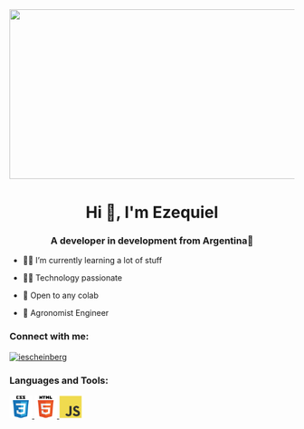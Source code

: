 <div id="header" align="center">
    <img src="https://media.giphy.com/media/kFtWBJ5Ryug1IY4ZHM/giphy.gif" width="1200" height="300"/>
</div>

<h1 align="center">Hi 👋, I'm Ezequiel</h1>
<h3 align="center">A developer in development from Argentina🧉</h3>

- 👨‍💻 I’m currently learning a lot of stuff

- 👨‍🚀 Technology passionate

- 🤝 Open to any colab

- 🌱 Agronomist Engineer

<h3 align="left">Connect with me:</h3>
<p align="left">
<a href="https://linkedin.com/in/iescheinberg" target="blank"><img align="center" src="https://raw.githubusercontent.com/rahuldkjain/github-profile-readme-generator/master/src/images/icons/Social/linked-in-alt.svg" alt="iescheinberg" height="30" width="40" /></a>

<h3 align="left">Languages and Tools:</h3>
<p align="left"> <a href="https://www.w3schools.com/css/" target="_blank" rel="noreferrer"> <img src="https://raw.githubusercontent.com/devicons/devicon/master/icons/css3/css3-original-wordmark.svg" alt="css3" width="40" height="40"/> </a> <a href="https://www.w3.org/html/" target="_blank" rel="noreferrer"> <img src="https://raw.githubusercontent.com/devicons/devicon/master/icons/html5/html5-original-wordmark.svg" alt="html5" width="40" height="40"/> </a> <a href="https://developer.mozilla.org/en-US/docs/Web/JavaScript" target="_blank" rel="noreferrer"> <img src="https://raw.githubusercontent.com/devicons/devicon/master/icons/javascript/javascript-original.svg" alt="javascript" width="40" height="40"/> </a> </p>

